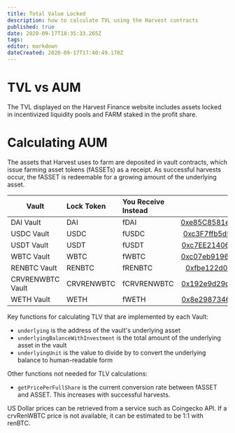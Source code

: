 ```yaml
---
title: Total Value Locked
description: how to calculate TVL using the Harvest contracts
published: true
date: 2020-09-17T18:35:33.265Z
tags: 
editor: markdown
dateCreated: 2020-09-17T17:40:49.170Z
---
```


# TVL vs AUM
The TVL displayed on the Harvest Finance website includes assets locked in incentivized liquidity pools and FARM staked in the profit share.

# Calculating AUM

The assets that Harvest uses to farm are deposited in vault contracts, which issue farming asset tokens (fASSETs) as a receipt. As successful harvests occur, the fASSET is redeemable for a growing amount of the underlying asset.

| Vault    |      Lock Token      |  You Receive Instead | Vault Contract Address |
|-----------|:----------------------|:--------------|:--------------:|
| DAI Vault | DAI | fDAI | [0xe85C8581e60D7Cd32Bbfd86303d2A4FA6a951Dac](https://etherscan.io/address/0xe85C8581e60D7Cd32Bbfd86303d2A4FA6a951Dac) |
| USDC Vault | USDC | fUSDC| [0xc3F7ffb5d5869B3ade9448D094d81B0521e8326f](https://etherscan.io/address/0xc3F7ffb5d5869B3ade9448D094d81B0521e8326f) |
| USDT Vault | USDT | fUSDT | [0xc7EE21406BB581e741FBb8B21f213188433D9f2F](https://etherscan.io/address/0xc7EE21406BB581e741FBb8B21f213188433D9f2F) |
| WBTC Vault | WBTC | fWBTC | [0xc07eb91961662d275e2d285bdc21885a4db136b0](https://etherscan.io/address/0xc07eb91961662d275e2d285bdc21885a4db136b0) |
| RENBTC Vault | RENBTC | fRENBTC | [0xfbe122d0ba3c75e1f7c80bd27613c9f35b81feec](https://etherscan.io/address/0xfbe122d0ba3c75e1f7c80bd27613c9f35b81feec) |
| CRVRENWBTC Vault | CRVRENWBTC | fCRVRENWBTC | [0x192e9d29d43db385063799bc239e772c3b6888f3](https://etherscan.io/address/0x192e9d29d43db385063799bc239e772c3b6888f3) |
| WETH Vault | WETH | fWETH | [0x8e298734681adbfC41ee5d17FF8B0d6d803e7098](https://etherscan.io/address/0x8e298734681adbfC41ee5d17FF8B0d6d803e7098) |

Key functions for calculating TLV that are implemented by each Vault:

- `underlying` is the address of the vault's underlying asset
- `underlyingBalanceWithInvestment` is the total amount of the underlying asset in the vault
- `underlyingUnit` is the value to divide by to convert the underlying balance to human-readable form

Other functions not needed for TLV calculations:

- `getPricePerFullShare` is the current conversion rate between fASSET and ASSET. This increases with successful harvests.

US Dollar prices can be retrieved from a service such as Coingecko API. If a crvRenWBTC price is not available, it can be estimated to be 1:1 with renBTC.